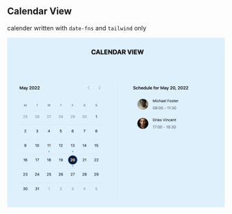 ## Calendar View

calender written with `date-fns` and `tailwind` only

![Calender view](./screenshot.png)
